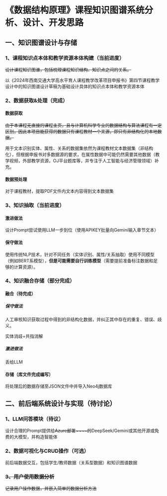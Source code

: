 # 《数据结构原理》课程知识图谱系统分析、设计、开发思路

## 一、知识图谱设计与存储

### 1、课程知识点本体和教学资源本体构建（当前进度）

~~设计课程知识图谱，包括梳理课程知识结构、知识点之间的关系。~~

以《2024年西南交通大学高水平育人课程教学改革项目申报书》第四节课程教学设计中的知识图谱设计草稿为基础设计具体的知识点本体和教学资源本体

### 2、数据获取&处理（完成）

#### 数据获取

~~由于本课程无直接的课程主页，且与计算机科学专业的数据结构与算法课程有一定区别，因此本项目能获得的数据只有课程教材一个来源，即只有非结构化的本地数据。~~

用于文本识别实体、属性、关系的数据集依然为课程教材文本数据集（非结构化），但根据申报书对多数据源的要求，在属性数据中可能仍然需要其他数据（教学视频，外部教学资源，OJ平台题库等，并专注于人工智能与经济管理领域）补充。

#### 数据预处理

对于课程教材，提取PDF文件内文本内容得到文本数据集

### 3、知识抽取（当前进度）

#### 激进做法

设计Prompt尝试使用LLM一步到位（使用APIKEY批量向Gemini输入章节文本）

#### 保守做法

使用传统NLP技术，针对不同任务（实体识别、属性/关系抽取）使用不同模型（例如BERT系模型），**但是可能需要自行训练模型**（需要提前准备标注数据和足够的计算资源）。

### 4、知识融合存储（部分完成）

#### 融合（待完成）

##### 保守做法

人工审核知识获取过程中得到的非结构化数据，并纠正其中存在的重复、错误、歧义。

实体消歧+共指消解

##### 激进做法

丢给LLM

#### 存储（库文件完成编写）

将处理后的数据存储至JSON文件中并导入Neo4j数据库

## 二、前后端系统设计与实现（待讨论）

### 1、LLM问答模块（待议）

设计合理的Prompt提供给~~Azure部署~~~~的~~DeepSeek/Gemini或其他开源或免费的大模型，并构造智能体

### 2、数据可视化与CRUD操作（可选）

前后端数据交互，包括学生/教师数据（关系型数据）和知识图谱数据

### ~~3、用户使用数据分析~~

~~记录用户操作数据，并嵌入简单的数据分析方法~~



